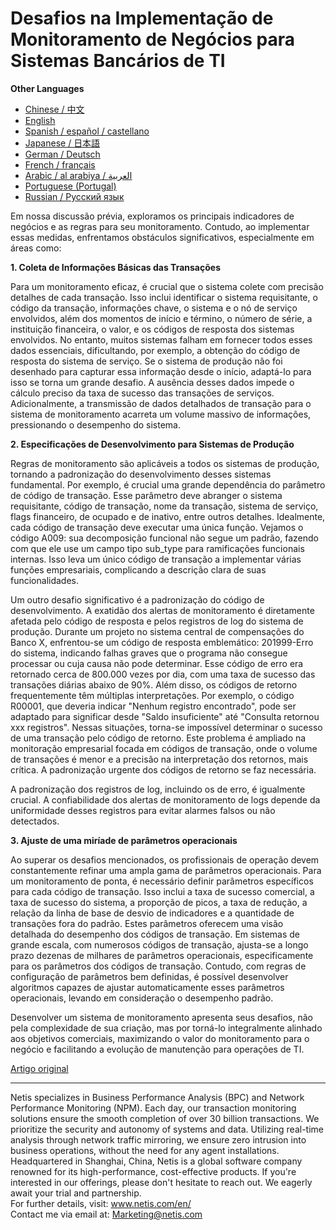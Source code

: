 # Desafios na Implementação de Monitoramento de Negócios para Sistemas Bancários de TI

**Other Languages**

+ [Chinese / 中文](https://github.com/lvdeshuii/OverFlow/blob/main/docs/zh/Challenges-in-Implementing-Business-Monitoring-for-Banking-IT-Systems-zh.md)
+ [English](https://github.com/lvdeshuii/OverFlow/blob/main/docs/en/Challenges-in-Implementing-Business-Monitoring-for-Banking-IT-Systems-en.md)
+ [Spanish / español / castellano](https://github.com/lvdeshuii/OverFlow/blob/main/docs/es/Challenges-in-Implementing-Business-Monitoring-for-Banking-IT-Systems-es.md)
+ [Japanese / 日本語](https://github.com/lvdeshuii/OverFlow/blob/main/docs/ja/Challenges-in-Implementing-Business-Monitoring-for-Banking-IT-Systems-ja.md)
+ [German / Deutsch](https://github.com/lvdeshuii/OverFlow/blob/main/docs/de/Challenges-in-Implementing-Business-Monitoring-for-Banking-IT-Systems-de.md)
+ [French / français](https://github.com/lvdeshuii/OverFlow/blob/main/docs/fr/Challenges-in-Implementing-Business-Monitoring-for-Banking-IT-Systems-fr.md)
+ [Arabic / al arabiya / العربية](https://github.com/lvdeshuii/OverFlow/blob/main/docs/ar/Challenges-in-Implementing-Business-Monitoring-for-Banking-IT-Systems-ar.md)
+ [Portuguese (Portugal)](https://github.com/lvdeshuii/OverFlow/blob/main/docs/pt/Challenges-in-Implementing-Business-Monitoring-for-Banking-IT-Systems-pt.md)
+ [Russian / Русский язык](https://github.com/lvdeshuii/OverFlow/blob/main/docs/ru/Challenges-in-Implementing-Business-Monitoring-for-Banking-IT-Systems-ru.md)

Em nossa discussão prévia, exploramos os principais indicadores de negócios e as regras para seu monitoramento. Contudo, ao implementar essas medidas, enfrentamos obstáculos significativos, especialmente em áreas como:

**1. Coleta de Informações Básicas das Transações**

Para um monitoramento eficaz, é crucial que o sistema colete com precisão detalhes de cada transação. Isso inclui identificar o sistema requisitante, o código da transação, informações chave, o sistema e o nó de serviço envolvidos, além dos momentos de início e término, o número de série, a instituição financeira, o valor, e os códigos de resposta dos sistemas envolvidos. No entanto, muitos sistemas falham em fornecer todos esses dados essenciais, dificultando, por exemplo, a obtenção do código de resposta do sistema de serviço. Se o sistema de produção não foi desenhado para capturar essa informação desde o início, adaptá-lo para isso se torna um grande desafio. A ausência desses dados impede o cálculo preciso da taxa de sucesso das transações de serviços. Adicionalmente, a transmissão de dados detalhados de transação para o sistema de monitoramento acarreta um volume massivo de informações, pressionando o desempenho do sistema.

**2. Especificações de Desenvolvimento para Sistemas de Produção**

Regras de monitoramento são aplicáveis a todos os sistemas de produção, tornando a padronização do desenvolvimento desses sistemas fundamental. Por exemplo, é crucial uma grande dependência do parâmetro de código de transação. Esse parâmetro deve abranger o sistema requisitante, código de transação, nome da transação, sistema de serviço, flags financeiro, de ocupado e de inativo, entre outros detalhes. Idealmente, cada código de transação deve executar uma única função. Vejamos o código A009: sua decomposição funcional não segue um padrão, fazendo com que ele use um campo tipo sub_type para ramificações funcionais internas. Isso leva um único código de transação a implementar várias funções empresariais, complicando a descrição clara de suas funcionalidades.

Um outro desafio significativo é a padronização do código de desenvolvimento. A exatidão dos alertas de monitoramento é diretamente afetada pelo código de resposta e pelos registros de log do sistema de produção. Durante um projeto no sistema central de compensações do Banco X, enfrentou-se um código de resposta emblemático: 201999-Erro do sistema, indicando falhas graves que o programa não consegue processar ou cuja causa não pode determinar. Esse código de erro era retornado cerca de 800.000 vezes por dia, com uma taxa de sucesso das transações diárias abaixo de 90%. Além disso, os códigos de retorno frequentemente têm múltiplas interpretações. Por exemplo, o código R00001, que deveria indicar "Nenhum registro encontrado", pode ser adaptado para significar desde "Saldo insuficiente" até "Consulta retornou xxx registros". Nessas situações, torna-se impossível determinar o sucesso de uma transação pelo código de retorno. Este problema é ampliado na monitoração empresarial focada em códigos de transação, onde o volume de transações é menor e a precisão na interpretação dos retornos, mais crítica. A padronização urgente dos códigos de retorno se faz necessária.

A padronização dos registros de log, incluindo os de erro, é igualmente crucial. A confiabilidade dos alertas de monitoramento de logs depende da uniformidade desses registros para evitar alarmes falsos ou não detectados.

**3. Ajuste de uma miríade de parâmetros operacionais**

Ao superar os desafios mencionados, os profissionais de operação devem constantemente refinar uma ampla gama de parâmetros operacionais. Para um monitoramento de ponta, é necessário definir parâmetros específicos para cada código de transação. Isso inclui a taxa de sucesso comercial, a taxa de sucesso do sistema, a proporção de picos, a taxa de redução, a relação da linha de base de desvio de indicadores e a quantidade de transações fora do padrão. Estes parâmetros oferecem uma visão detalhada do desempenho dos códigos de transação. Em sistemas de grande escala, com numerosos códigos de transação, ajusta-se a longo prazo dezenas de milhares de parâmetros operacionais, especificamente para os parâmetros dos códigos de transação. Contudo, com regras de configuração de parâmetros bem definidas, é possível desenvolver algoritmos capazes de ajustar automaticamente esses parâmetros operacionais, levando em consideração o desempenho padrão.

Desenvolver um sistema de monitoramento apresenta seus desafios, não pela complexidade de sua criação, mas por torná-lo integralmente alinhado aos objetivos comerciais, maximizando o valor do monitoramento para o negócio e facilitando a evolução de manutenção para operações de TI.

[Artigo original](https://mp.weixin.qq.com/s/qlvqPsz2fX0AyxMdXdVzxw)

***
Netis specializes in Business Performance Analysis (BPC) and Network Performance Monitoring (NPM). Each day, our transaction monitoring solutions ensure the smooth completion of over 30 billion transactions. We prioritize the security and autonomy of systems and data. Utilizing real-time analysis through network traffic mirroring, we ensure zero intrusion into business operations, without the need for any agent installations. Headquartered in Shanghai, China, Netis is a global software company renowned for its high-performance, cost-effective products. If you're interested in our offerings, please don't hesitate to reach out. We eagerly await your trial and partnership.  
For further details, visit: www.netis.com/en/  
Contact me via email at: Marketing@netis.com
